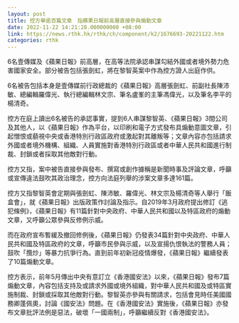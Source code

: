 ```yaml
---
layout: post
title: 控方舉逾百篇文章　指蘋果日報前高層直接參與煽動文章
date: 2022-11-22 14:21:28.000000000 +08:00
link: https://news.rthk.hk/rthk/ch/component/k2/1676693-20221122.htm
categories: rthk
---
```


6名壹傳媒及《蘋果日報》前高層，在高等法院承認串謀勾結外國或者境外勢力危害國家安全。部分被告包括張劍虹，將在黎智英案中作為控方證人出庭作供。

6名被告包括本身是壹傳媒前行政總裁的《蘋果日報》高層張劍虹、前副社長陳沛敏、總編輯羅偉光、執行總編輯林文宗、筆名盧峯的主筆馮偉光，以及筆名李平的楊清奇。

控方在庭上讀出6名被告的承認事實，提到6人串謀黎智英、《蘋果日報》3間公司及其他人，以《蘋果日報》作為平台，以印刷和電子方式發布具煽動意圖文章，引起憎恨或藐視中央或香港特別行政區政府或激起對其離叛等；文章內容亦包括請求外國或者境外機構、組織、人員實施對香港特別行政區或者中華人民共和國進行制裁、封鎖或者採取其他敵對行動。

控方又指，案中被告直接參與發布、撰寫或創作據稱是新聞時事及評論文章，呼籲或宣傳違法鼓吹其政治理念，控方向法庭列舉的涉案文章多達161篇。

控方又指黎智英會定期與張劍虹、陳沛敏、羅偉光、林文宗及楊清奇等人舉行「飯盒會」，就《蘋果日報》出版政策作討論及指示。自2019年3月政府提出修訂《逃犯條例》，《蘋果日報》有11篇針對中央政府、中華人民共和國以及特區政府的煽動文章，又呼籲公眾參與反修例示威。

而在政府宣布暫緩及撤回修例後，《蘋果日報》仍發表34篇針對中央政府、中華人民共和國及特區政府的文章，呼籲市民參與示威，以及宣揚仇恨執法的警務人員；鼓吹「攬炒」等暴力抗爭行為。直到前年初新冠疫情爆發，《蘋果日報》繼續發表了10篇煽動文章。

控方表示，前年5月傳出中央有意訂立《香港國安法》以來，《蘋果日報》發布7篇煽動文章，內容包括支持及或請求外國或境外組織，對中華人民共和國及或特區實施制裁、封鎖或採取其他敵對行動。黎智英亦參與有關請求，包括會見時任美國國務卿蓬佩奧，討論《國安法》問題。在《香港國安法》實施後，《蘋果日報》亦發布文章批評法例是惡法，破壞「一國兩制」，呼籲繼續反對《香港國安法》。

